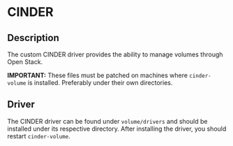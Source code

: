 # CINDER

## Description

The custom CINDER driver provides the ability to manage volumes through Open Stack.

**IMPORTANT:** These files must be patched on machines where `cinder-volume` is installed. Preferably under their own directories.

## Driver

The CINDER driver can be found under `volume/drivers` and should be installed under its respective directory.
After installing the driver, you should restart `cinder-volume`.
